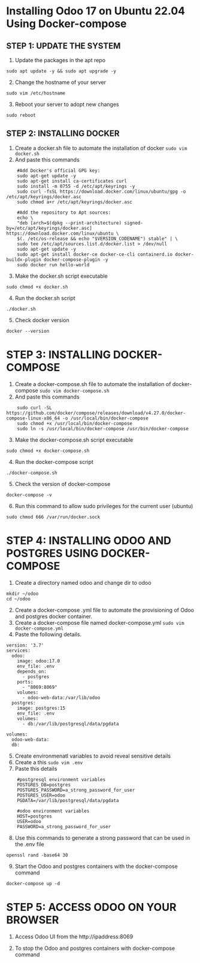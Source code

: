 # Installing Odoo 17 on Ubuntu 22.04 Using Docker-compose
## STEP 1: UPDATE THE SYSTEM
1. Update the packages in the apt repo
```
sudo apt update -y && sudo apt upgrade -y
```
2. Change the hostname of your server
```
sudo vim /etc/hostname
```
3. Reboot your server to adopt new changes
```
sudo reboot
```
## STEP 2: INSTALLING DOCKER 
1. Create a docker.sh file to automate the installation of docker
```sudo vim docker.sh```
2. And paste this commands
```
    #Add Docker's official GPG key:
    sudo apt-get update -y
    sudo apt-get install ca-certificates curl
    sudo install -m 0755 -d /etc/apt/keyrings -y
    sudo curl -fsSL https://download.docker.com/linux/ubuntu/gpg -o /etc/apt/keyrings/docker.asc
    sudo chmod a+r /etc/apt/keyrings/docker.asc

    #Add the repository to Apt sources:
    echo \
    "deb [arch=$(dpkg --print-architecture) signed-by=/etc/apt/keyrings/docker.asc] https://download.docker.com/linux/ubuntu \
    $(. /etc/os-release && echo "$VERSION_CODENAME") stable" | \
    sudo tee /etc/apt/sources.list.d/docker.list > /dev/null
    sudo apt-get update -y
    sudo apt-get install docker-ce docker-ce-cli containerd.io docker-buildx-plugin docker-compose-plugin -y
    sudo docker run hello-world
```
3. Make the docker.sh script executable
```
sudo chmod +x docker.sh
```
4. Run the docker.sh script
```
./docker.sh 
```
5. Check docker version
```
docker --version
```
# STEP 3: INSTALLING DOCKER-COMPOSE
1. Create a docker-compose.sh file to automate the installation of docker-compose
`sudo vim docker-compose.sh`
2. And paste this commands
```  
    sudo curl -SL https://github.com/docker/compose/releases/download/v4.27.0/docker-compose-linux-x86_64 -o /usr/local/bin/docker-compose
    sudo chmod +x /usr/local/bin/docker-compose
    sudo ln -s /usr/local/bin/docker-compose /usr/bin/docker-compose
```
3. Make the docker-compose.sh script executable
```
sudo chmod +x docker-compose.sh
```
4. Run the docker-compose script
```
./docker-compose.sh
```
5. Check the version of docker-compose
```
docker-compose -v
```
6. Run this command to allow sudo privileges for the current user (ubuntu)
``` 
sudo chmod 666 /var/run/docker.sock

```
# STEP 4: INSTALLING ODOO AND POSTGRES USING DOCKER-COMPOSE
1. Create a directory named odoo and change dir to odoo
```
mkdir ~/odoo
cd ~/odoo
```
2. Create a docker-compose .yml file to automate the provisioning of Odoo and postgres docker container.
3. Create a docker-compose file named docker-compose.yml
`sudo vim docker-compose.yml`
4. Paste the following details.
```
version: '3.7'
services:
  odoo:
    image: odoo:17.0
    env_file: .env
    depends_on:
      - postgres
    ports:
      - "8069:8069"
    volumes:
      - odoo-web-data:/var/lib/odoo
  postgres:
    image: postgres:15
    env_file: .env
    volumes:
      - db:/var/lib/postgresql/data/pgdata

volumes:
  odoo-web-data:
  db:
```
5. Create environmenatl variables to avoid reveal sensitive details
6. Create a this `sudo vim .env`
7. Paste this details
```
    #postgresql environment variables
    POSTGRES_DB=postgres
    POSTGRES_PASSWORD=a_strong_password_for_user
    POSTGRES_USER=odoo
    PGDATA=/var/lib/postgresql/data/pgdata

    #odoo environment variables
    HOST=postgres
    USER=odoo
    PASSWORD=a_strong_password_for_user
```
8. Use this commands to generate a strong password that can be used in the .env file
```
openssl rand -base64 30
```
9. Start the Odoo and postgres containers with the docker-compose command
``` 
docker-compose up -d

```
# STEP 5: ACCESS ODOO ON YOUR BROWSER
1. Access Odoo UI from the http://ipaddress:8069

<!-- Mail: tolani.akintayo.bincom@gmail.com
password: jxyp-jfpa-75t5 -->

2. To stop the Odoo and postgres containers with docker-compose command
``` docker-compose stop
```

